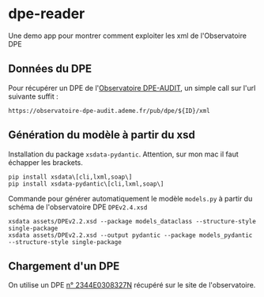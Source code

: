 # dpe-reader
Une demo app pour montrer comment exploiter les xml de l'Observatoire DPE

## Données du DPE

Pour récupérer un DPE de l'[Observatoire DPE-AUDIT](https://observatoire-dpe-audit.ademe.fr/accueil), un simple call sur l'url suivante suffit :

````
https://observatoire-dpe-audit.ademe.fr/pub/dpe/${ID}/xml
````

## Génération du modèle à partir du xsd

Installation du package `xsdata-pydantic`. Attention, sur mon mac il faut échapper les brackets.

````
pip install xsdata\[cli,lxml,soap\]
pip install xsdata-pydantic\[cli,lxml,soap\]
````

Commande pour générer automatiquement le modèle `models.py` à partir du schéma de l'observatoire DPE `DPEv2.4.xsd`

````
xsdata assets/DPEv2.2.xsd --package models_dataclass --structure-style single-package
xsdata assets/DPEv2.2.xsd --output pydantic --package models_pydantic --structure-style single-package
````

## Chargement d'un DPE

On utilise un DPE [n° 2344E0308327N](https://observatoire-dpe-audit.ademe.fr/afficher-dpe/2344E0308327N) récupéré sur le site de l'observatoire.

````







